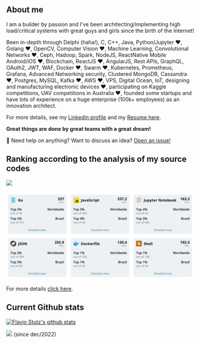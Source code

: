 ## About me

I am a builder by passion and I've been architecting/implementing high load/critical systems with great guys and girls since the birth of the Internet!

Been in-depth through Delphi (haha!), C, C++, Java, Python/Jupyter ❤️, Golang ❤️, OpenCV, Computer Vision ❤️, Machine Learning, Convolutional Networks ❤️, Ceph, Hadoop, Spark, NodeJS, ReactNative Mobile Android/iOS ❤️, Blockchain, ReactJS ❤️, AngularJS, Rest APIs, GraphQL, OAuth2, JWT, WAF, Docker ❤️, Swarm ❤️, Kubernetes, Prometheus, Grafana, Advanced Networking security, Clustered MongoDB, Cassandra ❤️, Postgres, MySQL, Kafka ❤️, AWS ❤️, VPS, Digital Ocean, IoT, designing and manufacturing electronic devices ❤️, participating on Kaggle competitions, UAV competitions in Australia ❤️, founded some startups and have lots of experience on a huge enterprise (100k+ employees) as an innovation architect.

For more details, see my [Linkedin profile](https://www.linkedin.com/in/flaviostutz/) and my [Resume here](flaviostutz-resume.pdf).

**Great things are done by great teams with a great dream!**

💬 Need help on anything? Want to discuss an idea? [Open an issue!](http://github.com/flaviostutz/flaviostutz)

## Ranking according to the analysis of my source codes

<img
  src="https://cr-ss-service.azurewebsites.net/api/ScreenShot?widget=summary&username=flaviostutz&badges=3&show-avatar=false&style=--header-bg-color:%23000;--border-radius:10px"
  width=550
/>

<img
  src="Screen Shot 2021-03-26 at 11.56.40.png"
  width=650
/>

For more details [click here](https://profile.codersrank.io/user/flaviostutz/).

## Current Github stats

[![Flavio Stutz's github stats](https://github-readme-stats.vercel.app/api?username=flaviostutz)](https://github.com/anuraghazra/github-readme-stats)

![](https://komarev.com/ghpvc/?username=flaviostutz&color=green) (since dec/2022)
